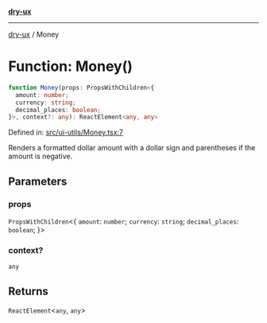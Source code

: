 [**dry-ux**](../README.md)

***

[dry-ux](../README.md) / Money

# Function: Money()

```ts
function Money(props: PropsWithChildren<{
  amount: number;
  currency: string;
  decimal_places: boolean;
}>, context?: any): ReactElement<any, any>
```

Defined in: [src/ui-utils/Money.tsx:7](https://github.com/navedr/dry-ux/blob/e875b26275714d870ae7637bd802b35e75633e0b/src/ui-utils/Money.tsx#L7)

Renders a formatted dollar amount with a dollar sign and parentheses if the amount is negative.

## Parameters

### props

`PropsWithChildren`\<\{
  `amount`: `number`;
  `currency`: `string`;
  `decimal_places`: `boolean`;
 \}\>

### context?

`any`

## Returns

`ReactElement`\<`any`, `any`\>
